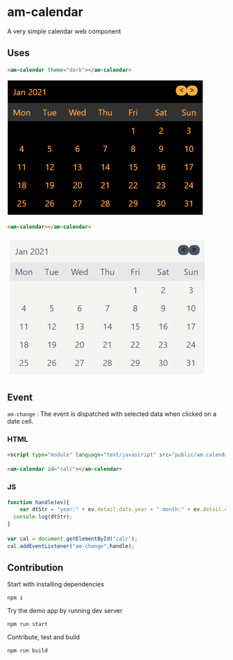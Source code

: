 # am-calendar
A very simple calendar web component

## Uses
```html
<am-calendar theme="dark"></am-calendar>
```

![alt text](https://github.com/ranjanngc/am-calendar/blob/main/static/cal-dark.PNG?raw=true)

```html
<am-calendar></am-calendar>
```

![alt text](https://github.com/ranjanngc/am-calendar/blob/main/static/cal-soft.PNG?raw=true)

## Event
`am-change` : The event is dispatched with selected data when clicked on a date cell.

### HTML
```html
<script type="module" language="text/javascript" src="public/am.calendar.js"></script>  

<am-calendar id="calc"></am-calendar>
```
### JS
```js
function handle(ev){
	var dtStr = "year:" + ev.detail.data.year + " month:" + ev.detail.data.month + " day:" + ev.detail.data.day;
  console.log(dtStr);
}

var cal = document.getElementById("calc");
cal.addEventListener("am-change",handle);
```

## Contribution

Start with installing dependencies
```
npm i
```

Try the demo app by running dev server
```
npm run start
```
Contribute, test and build
```
npm run build
```
